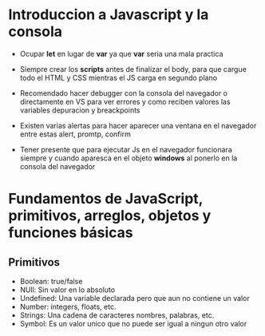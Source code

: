 # Introduccion a Javascript y la consola

* Ocupar **let** en lugar de **var** ya que **var** seria una mala practica

* Siempre crear los **scripts** antes de finalizar el body, para que cargue todo el HTML y CSS mientras el JS carga en segundo plano

* Recomendado hacer debugger con la consola del navegador o directamente en VS para ver errores y como reciben valores las variables depuracion y breackpoints

* Existen varias alertas para hacer aparecer una ventana en el navegador entre estas alert, promtp, confirm

* Tener presente que para ejecutar Js en el navegador funcionara siempre y cuando aparesca en el objeto **windows** al ponerlo en la consola del navegador

# Fundamentos de JavaScript, primitivos, arreglos, objetos y funciones básicas
## Primitivos
- Boolean: true/false 
- NUll: Sin valor en lo absoluto
- Undefined: Una variable declarada pero que aun no contiene un valor
- Number: integers, floats, etc.
- Strings: Una cadena de caracteres nombres, palabras, etc.
- Symbol: Es un valor unico que no puede ser igual a ningun otro valor
        
